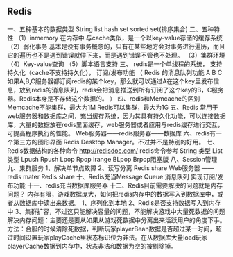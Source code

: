 ## Redis
一、五种基本的数据类型
String  list  hash  set  sorted set(排序集合)
二、五种特性
（1）inmemory  在内存中   与cache类似，是一个以key-value存储的缓存系统
（2）弱化事务   基本是没有事务概念的，只有在某些地方会对事务进行遍历，而且它的遍历也不是遇到错误就停下来，而是遇到错误不管也不处理。
（3）集群环境
（4）Key-value查询
（5）脚本语言支持
三、
redis是一个单线程的系统，
支持持久化（cache不支持持久化），
订阅/发布功能
（
Redis 的消息队列功能
A    B    C
如果A,B,C服务器都订阅redis的某个key，那么就可以通过A在这个key里发布信息，放到redis的消息队列，redis会把消息推送到所有订阅了这个key的B，C服务器。Redis本身是不存储这个数据的。
）
四、redis和Memcache的区别
Memcache不能集群，最大为1M
Redis可以集群，最大为1G
五、Redis 常用于web服务器和数据库之间，充当缓存系统，因为其具有持久化功能，可以连接数据库，大量的数据放在redis里面缓存，web服务器或者应用与redis缓存进行交互，可提高程序执行的性能。
   Web服务器——redis服务器——数据库
六、redis有一个第三方的图形界面 Redis Desktop Manager。不过并不是特别的好用。
七、Redis数据结构的各种命令
         http://redisdoc.com/  redis命令参考
String 类型 
List类型
Lpush  Rpush  Lpop  Rpop  Irange  BLpop Brpop阻塞版 
八、Session管理
九、集群服务
1、解决单节点故障
2、读写分离
                                Redis share
Web服务器 ——redis mater
                                Redis share
十、Redis充当Message Queue
消息队列    实现订阅/发布功能
十一、redis充当数据库服务器
十二、Redis目前需要解决的问题就是内存问题？
内存有限，游戏数据庞大，如何把redis内存中的数据写入到数据库中，或者从数据库中读出来数据。
1、序列化到本地
2、Redis是否支持数据写入到内存中
3、集群扩容，不过这只能解决容量的问题，不能解决游戏中大量死数据的问题
解决内存问题：主要还是要从如果从游戏死数据中分离出来活跃用户的角度下手。
方法：合服的时候清除死数据，判断玩家playerBean数据是否超过某一时间，超过时间设置玩家playCache里状态标识位为非法。在从数据库大量load玩家playerCache数据到内存中，状态非法和数据为空的被剔除掉。
